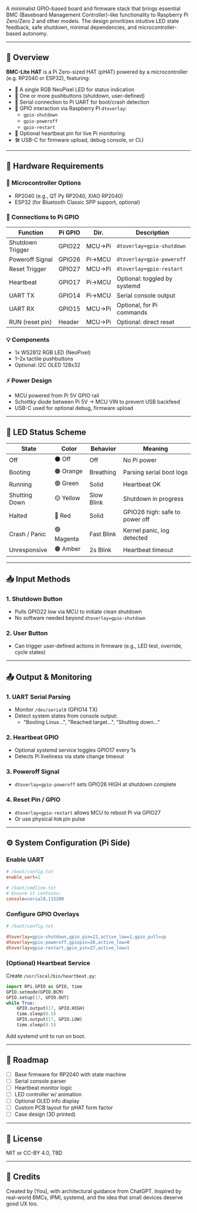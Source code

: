 A minimalist GPIO-based board and firmware stack that brings essential BMC (Baseboard Management Controller)-like functionality to Raspberry Pi Zero/Zero 2 and other models. The design prioritizes intuitive LED state feedback, safe shutdown, minimal dependencies, and microcontroller-based autonomy.

---

## 🧠 Overview

**BMC-Lite HAT** is a Pi Zero-sized HAT (pHAT) powered by a microcontroller (e.g. RP2040 or ESP32), featuring:

- 🌈 A single RGB NeoPixel LED for status indication
- 🔘 One or more pushbuttons (shutdown, user-defined)
- 🔄 Serial connection to Pi UART for boot/crash detection
- 🔌 GPIO interaction via Raspberry Pi `dtoverlay`:
  - `gpio-shutdown`
  - `gpio-poweroff`
  - `gpio-restart`
- 🔎 Optional heartbeat pin for live Pi monitoring
- 🛠️ USB-C for firmware upload, debug console, or CLI

---

## 🧱 Hardware Requirements

### 🔲 Microcontroller Options
- RP2040 (e.g., QT Py RP2040, XIAO RP2040)
- ESP32 (for Bluetooth Classic SPP support, optional)

### 🔗 Connections to Pi GPIO
| Function          | Pi GPIO | Dir.     | Description                       |
|------------------|---------|----------|-----------------------------------|
| Shutdown Trigger | GPIO22  | MCU→Pi   | `dtoverlay=gpio-shutdown`        |
| Poweroff Signal  | GPIO26  | Pi→MCU   | `dtoverlay=gpio-poweroff`        |
| Reset Trigger    | GPIO27  | MCU→Pi   | `dtoverlay=gpio-restart`         |
| Heartbeat        | GPIO17  | Pi→MCU   | Optional: toggled by systemd      |
| UART TX          | GPIO14  | Pi→MCU   | Serial console output             |
| UART RX          | GPIO15  | MCU→Pi   | Optional, for Pi commands         |
| RUN (reset pin)  | Header  | MCU→Pi   | Optional: direct reset            |

### 💡 Components
- 1x WS2812 RGB LED (NeoPixel)
- 1–2x tactile pushbuttons
- Optional: I2C OLED 128x32

### ⚡ Power Design
- MCU powered from Pi 5V GPIO rail
- Schottky diode between Pi 5V → MCU VIN to prevent USB backfeed
- USB-C used for optional debug, firmware upload

---

## 🌈 LED Status Scheme

| State            | Color       | Behavior     | Meaning                          |
|------------------|-------------|--------------|----------------------------------|
| Off              | ⚫ Off       | Off          | No Pi power                      |
| Booting          | 🟠 Orange    | Breathing    | Parsing serial boot logs         |
| Running          | 🟢 Green     | Solid        | Heartbeat OK                     |
| Shutting Down    | 🟡 Yellow    | Slow Blink   | Shutdown in progress             |
| Halted           | 🔴 Red       | Solid        | GPIO26 high: safe to power off   |
| Crash / Panic    | 🟣 Magenta   | Fast Blink   | Kernel panic, log detected       |
| Unresponsive     | 🟤 Amber     | 2s Blink     | Heartbeat timeout                |

---

## 📥 Input Methods

### 1. **Shutdown Button**
- Pulls GPIO22 low via MCU to initiate clean shutdown
- No software needed beyond `dtoverlay=gpio-shutdown`

### 2. **User Button**
- Can trigger user-defined actions in firmware (e.g., LED test, override, cycle states)

---

## 📤 Output & Monitoring

### 1. **UART Serial Parsing**
- Monitor `/dev/serial0` (GPIO14 TX)
- Detect system states from console output:
  - "Booting Linux...", "Reached target...", "Shutting down..."

### 2. **Heartbeat GPIO**
- Optional systemd service toggles GPIO17 every 1s
- Detects Pi liveliness via state change timeout

### 3. **Poweroff Signal**
- `dtoverlay=gpio-poweroff` sets GPIO26 HIGH at shutdown complete

### 4. **Reset Pin / GPIO**
- `dtoverlay=gpio-restart` allows MCU to reboot Pi via GPIO27
- Or use physical `RUN` pin pulse

---

## ⚙️ System Configuration (Pi Side)

### Enable UART
```ini
# /boot/config.txt
enable_uart=1

# /boot/cmdline.txt
# Ensure it contains:
console=serial0,115200
```

### Configure GPIO Overlays
```ini
# /boot/config.txt

dtoverlay=gpio-shutdown,gpio_pin=22,active_low=1,gpio_pull=up
dtoverlay=gpio-poweroff,gpiopin=26,active_low=0
dtoverlay=gpio-restart,gpio_pin=27,active_low=1
```

### (Optional) Heartbeat Service
Create `/usr/local/bin/heartbeat.py`:
```python
import RPi.GPIO as GPIO, time
GPIO.setmode(GPIO.BCM)
GPIO.setup(17, GPIO.OUT)
while True:
    GPIO.output(17, GPIO.HIGH)
    time.sleep(0.5)
    GPIO.output(17, GPIO.LOW)
    time.sleep(0.5)
```
Add systemd unit to run on boot.

---

## 🚧 Roadmap
- [ ] Base firmware for RP2040 with state machine
- [ ] Serial console parser
- [ ] Heartbeat monitor logic
- [ ] LED controller w/ animation
- [ ] Optional OLED info display
- [ ] Custom PCB layout for pHAT form factor
- [ ] Case design (3D printed)

---

## 📄 License
MIT or CC-BY 4.0, TBD

---

## 💬 Credits
Created by [You], with architectural guidance from ChatGPT. Inspired by real-world BMCs, IPMI, systemd, and the idea that small devices deserve good UX too.

